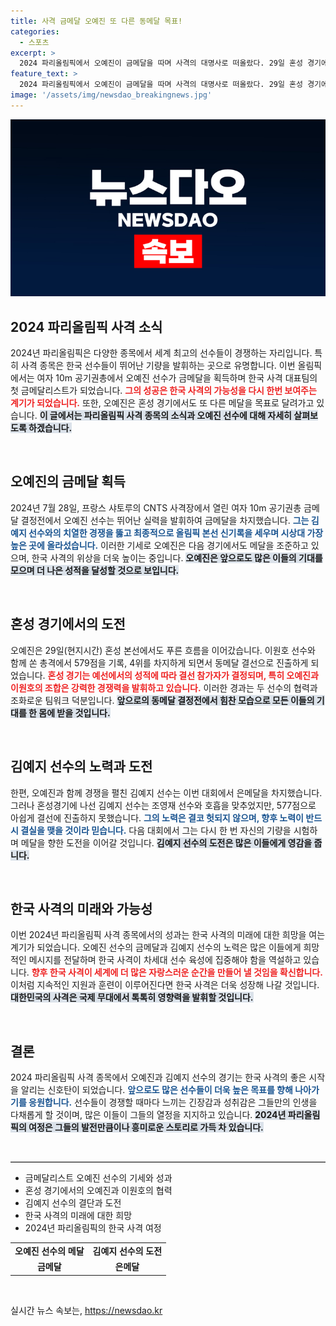 ```yaml
---
title: 사격 금메달 오예진 또 다른 동메달 목표!
categories:
  - 스포츠
excerpt: >
  2024 파리올림픽에서 오예진이 금메달을 따며 사격의 대명사로 떠올랐다. 29일 혼성 경기에서 동메달을 노리며 도전하는 그녀의 열정과 눈부신 성과에 주목해보자!
feature_text: >
  2024 파리올림픽에서 오예진이 금메달을 따며 사격의 대명사로 떠올랐다. 29일 혼성 경기에서 동메달을 노리며 도전하는 그녀의 열정과 눈부신 성과에 주목해보자!
image: '/assets/img/newsdao_breakingnews.jpg'
---
```


<p><img src="/assets/img/newsdao_breakingnews.jpg" alt="ranknews 속보" /></p>

<h2 data-ke-size="size26">2024 파리올림픽 사격 소식</h2>

<p data-ke-size="size16">2024년 파리올림픽은 다양한 종목에서 세계 최고의 선수들이 경쟁하는 자리입니다. 특히 사격 종목은 한국 선수들이 뛰어난 기량을 발휘하는 곳으로 유명합니다. 이번 올림픽에서는 여자 10m 공기권총에서 오예진 선수가 금메달을 획득하며 한국 사격 대표팀의 첫 금메달리스트가 되었습니다. <b><span style="color: #ee2323;">그의 성공은 한국 사격의 가능성을 다시 한번 보여주는 계기가 되었습니다.</span></b> 또한, 오예진은 혼성 경기에서도 또 다른 메달을 목표로 달려가고 있습니다. <b><span style="background-color: #21538527;">이 글에서는 파리올림픽 사격 종목의 소식과 오예진 선수에 대해 자세히 살펴보도록 하겠습니다.</span></b></p>

<p data-ke-size="size16">&nbsp;</p>

<h2 data-ke-size="size26">오예진의 금메달 획득</h2>

<p data-ke-size="size16">2024년 7월 28일, 프랑스 샤토루의 CNTS 사격장에서 열린 여자 10m 공기권총 금메달 결정전에서 오예진 선수는 뛰어난 실력을 발휘하여 금메달을 차지했습니다. <b><span style="color: #1a5490;">그는 김예지 선수와의 치열한 경쟁을 뚫고 최종적으로 올림픽 본선 신기록을 세우며 시상대 가장 높은 곳에 올라섰습니다.</span></b> 이러한 기세로 오예진은 다음 경기에서도 메달을 조준하고 있으며, 한국 사격의 위상을 더욱 높이는 중입니다. <b><span style="background-color: #21538527;">오예진은 앞으로도 많은 이들의 기대를 모으며 더 나은 성적을 달성할 것으로 보입니다.</span></b></p>

<p data-ke-size="size16">&nbsp;</p>

<h2 data-ke-size="size26">혼성 경기에서의 도전</h2>

<p data-ke-size="size16">오예진은 29일(현지시간) 혼성 본선에서도 푸른 흐름을 이어갔습니다. 이원호 선수와 함께 쏜 총격에서 579점을 기록, 4위를 차지하게 되면서 동메달 결선으로 진출하게 되었습니다. <b><span style="color: #ee2323;">혼성 경기는 예선에서의 성적에 따라 결선 참가자가 결정되며, 특히 오예진과 이원호의 조합은 강력한 경쟁력을 발휘하고 있습니다.</span></b> 이러한 경과는 두 선수의 협력과 조화로운 팀워크 덕분입니다. <b><span style="background-color: #21538527;">앞으로의 동메달 결정전에서 힘찬 모습으로 모든 이들의 기대를 한 몸에 받을 것입니다.</span></b></p>

<p data-ke-size="size16">&nbsp;</p>

<h2 data-ke-size="size26">김예지 선수의 노력과 도전</h2>

<p data-ke-size="size16">한편, 오예진과 함께 경쟁을 펼친 김예지 선수는 이번 대회에서 은메달을 차지했습니다. 그러나 혼성경기에 나선 김예지 선수는 조영재 선수와 호흡을 맞추었지만, 577점으로 아쉽게 결선에 진출하지 못했습니다. <b><span style="color: #1a5490;">그의 노력은 결코 헛되지 않으며, 향후 노력이 반드시 결실을 맺을 것이라 믿습니다.</span></b> 다음 대회에서 그는 다시 한 번 자신의 기량을 시험하며 메달을 향한 도전을 이어갈 것입니다. <b><span style="background-color: #21538527;">김예지 선수의 도전은 많은 이들에게 영감을 줍니다.</span></b></p>

<p data-ke-size="size16">&nbsp;</p>

<h2 data-ke-size="size26">한국 사격의 미래와 가능성</h2>

<p data-ke-size="size16">이번 2024년 파리올림픽 사격 종목에서의 성과는 한국 사격의 미래에 대한 희망을 여는 계기가 되었습니다. 오예진 선수의 금메달과 김예지 선수의 노력은 많은 이들에게 희망적인 메시지를 전달하며 한국 사격이 차세대 선수 육성에 집중해야 함을 역설하고 있습니다. <b><span style="color: #ee2323;">향후 한국 사격이 세계에 더 많은 자랑스러운 순간을 만들어 낼 것임을 확신합니다.</span></b> 이처럼 지속적인 지원과 훈련이 이루어진다면 한국 사격은 더욱 성장해 나갈 것입니다. <b><span style="background-color: #21538527;">대한민국의 사격은 국제 무대에서 톡톡히 영향력을 발휘할 것입니다.</span></b></p>

<p data-ke-size="size16">&nbsp;</p>

<h2 data-ke-size="size26">결론</h2>

<p data-ke-size="size16">2024 파리올림픽 사격 종목에서 오예진과 김예지 선수의 경기는 한국 사격의 좋은 시작을 알리는 신호탄이 되었습니다. <b><span style="color: #1a5490;">앞으로도 많은 선수들이 더욱 높은 목표를 향해 나아가기를 응원합니다.</span></b> 선수들이 경쟁할 때마다 느끼는 긴장감과 성취감은 그들만의 인생을 다채롭게 할 것이며, 많은 이들이 그들의 열정을 지지하고 있습니다. <b><span style="background-color: #21538527;">2024년 파리올림픽의 여정은 그들의 발전만큼이나 흥미로운 스토리로 가득 차 있습니다.</span></b></p>

<p data-ke-size="size16">&nbsp;</p>

<hr style="border:none; border-top:1px solid #ccc;" />

<ul>
    <li>금메달리스트 오예진 선수의 기세와 성과</li>
    <li>혼성 경기에서의 오예진과 이원호의 협력</li>
    <li>김예지 선수의 결단과 도전</li>
    <li>한국 사격의 미래에 대한 희망</li>
    <li>2024년 파리올림픽의 한국 사격 여정</li>
</ul>

<table style="width: 100%;">
    <tr>
        <td style="text-align: center; height: 17px;"><b>오예진 선수의 메달</b></td>
        <td style="text-align: center; height: 17px;"><b>김예지 선수의 도전</b></td>
    </tr>
    <tr>
        <td style="text-align: center; height: 17px;"><b>금메달</b></td>
        <td style="text-align: center; height: 17px;"><b>은메달</b></td>
    </tr>
</table>

<p data-ke-size="size16">&nbsp;</p>
실시간 뉴스 속보는, <a href="https://newsdao.kr" rel="dofollow">https://newsdao.kr</a>


